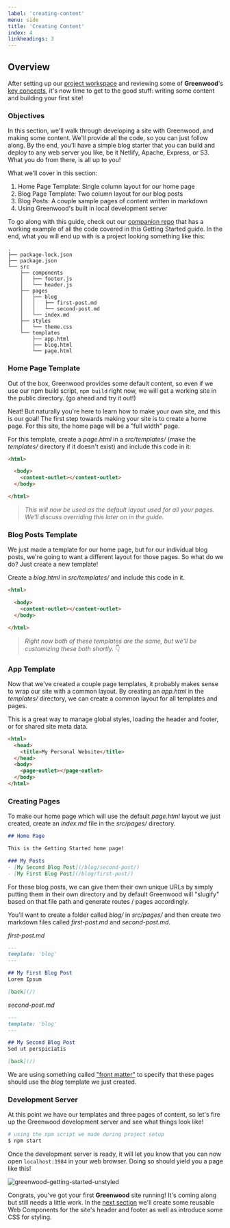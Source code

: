 ```yaml
---
label: 'creating-content'
menu: side
title: 'Creating Content'
index: 4
linkheadings: 3
---
```


## Overview
After setting up our [project workspace](/getting-started/project-setup/) and reviewing some of **Greenwood**'s [key concepts](/getting-started/key-concepts/), it's now time to get to the good stuff: writing some content and building your first site!

### Objectives
In this section, we'll walk through developing a site with Greenwood, and making some content.  We'll provide all the code, so you can just follow along.  By the end, you'll have a simple blog starter that you can build and deploy to any web server you like, be it Netlify, Apache, Express, or S3.  What you do from there, is all up to you!

What we'll cover in this section:

1. Home Page Template: Single column layout for our home page
1. Blog Page Template: Two column layout for our blog posts
1. Blog Posts: A couple sample pages of content written in markdown
1. Using Greenwood's built in local development server

To go along with this guide, check out our [companion repo](https://github.com/ProjectEvergreen/greenwood-getting-started) that has a working example of all the code covered in this Getting Started guide.  In the end, what you will end up with is a project looking something like this:
``` shell
.
├── package-lock.json
├── package.json
└── src
    ├── components
    │   ├── footer.js
    │   └── header.js
    ├── pages
    │   ├── blog
    │   │   ├── first-post.md
    │   │   └── second-post.md
    │   └── index.md
    ├── styles
    │   └── theme.css
    └── templates
        ├── app.html
        ├── blog.html
        └── page.html
```

### Home Page Template
Out of the box, Greenwood provides some default content, so even if we use our npm build script, `npm build` right now, we will get a working site in the public directory.  (go ahead and try it out!)


Neat!  But naturally you're here to learn how to make your own site, and this is our goal!  The first step towards making your site is to create a home page.  For this site, the home page will be a "full width" page.

For this template, create a _page.html_ in a _src/templates/_ (make the _templates/_ directory if it doesn't exist) and include this code in it:

```html
<html>

  <body>
    <content-outlet></content-outlet>
  </body>

</html>
```

> _This will now be used as the default layout used for all your pages.  We'll discuss overriding this later on in the guide._

### Blog Posts Template
We just made a template for our home page, but for our individual blog posts, we're going to want a different layout for those pages.  So what do we do?   Just create a new template!

Create a _blog.html_ in _src/templates/_ and include this code in it.
```html
<html>

  <body>
    <content-outlet></content-outlet>
  </body>

</html>
```

> _Right now both of these templates are the same, but we'll be customizing these both shortly._  👇

### App Template
Now that we've created a couple page templates, it probably makes sense to wrap our site with a common layout.  By creating an _app.html_ in the _templates/_ directory, we can create a common layout for all templates and pages.

This is a great way to manage global styles, loading the header and footer, or for shared site meta data.

```html
<html>
  <head>
    <title>My Personal Website</title>
  </head>
  <body>
    <page-outlet></page-outlet>
  </body>
</html>
```


### Creating Pages
To make our home page which will use the default _page.html_ layout we just created, create an _index.md_ file in the _src/pages/_ directory.

```md
## Home Page

This is the Getting Started home page!

### My Posts
- [My Second Blog Post](/blog/second-post/)
- [My First Blog Post](/blog/first-post/)
```


For these blog posts, we can give them their own unique URLs by simply putting them in their own directory and by default Greenwood will "slugify" based on that file path and generate routes / pages accordingly.

You'll want to create a folder called _blog/_ in _src/pages/_ and then create two markdown files called _first-post.md_ and _second-post.md_.

_first-post.md_
```md
---
template: 'blog'
---

## My First Blog Post
Lorem Ipsum

[back](/)
```

_second-post.md_
```md
---
template: 'blog'
---

## My Second Blog Post
Sed ut perspiciatis

[back](/)
```

We are using something called ["front matter"](/docs/front-matter) to specify that these pages should use the _blog_ template we just created.

### Development Server
At this point we have our templates and three pages of content, so let's fire up the Greenwood development server and see what things look like!

```bash
# using the npm script we made during project setup
$ npm start
```

Once the development server is ready, it will let you know that you can now open `localhost:1984` in your web browser.  Doing so should yield you a page like this!

![greenwood-getting-started-unstyled](/assets/getting-started-repo-unstyled-partial.png)


Congrats, you've got your first **Greenwood** site running!  It's coming along but still needs a little work.  In the [next section](/getting-started/branding/) we'll create some reusable Web Components for the site's header and footer as well as introduce some CSS for styling.